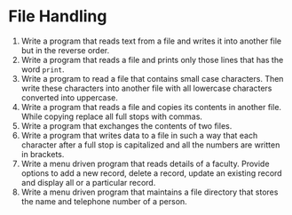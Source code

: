# File Handling

1.	Write a program that reads text from a file and writes it into another file but in the reverse order.
2.	Write a program that reads a file and prints only those lines that has the word `print`.
3.	Write a program to read a file that contains small case characters. Then write these characters into another file with all lowercase characters converted into uppercase.
4.	Write a program that reads a file and copies its contents in another file. While copying replace all full stops with commas.
5.	Write a program that exchanges the contents of two files.
6.	Write a program that writes data to a file in such a way that each character after a full stop is capitalized and all the numbers are written in brackets.
7.	Write a menu driven program that reads details of a faculty. Provide options to add a new record, delete a record, update an existing record and display all or a particular record.
8.	Write a menu driven program that maintains a file directory that stores the name and telephone number of a person.